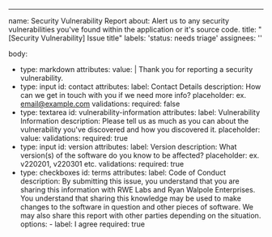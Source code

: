 ---
name: Security Vulnerability Report
about: Alert us to any security vulnerabilities you've found within the application or it's source code.
title: "[Security Vulnerability] Issue title"
labels: 'status: needs triage'
assignees: ''

body:
  - type: markdown
    attributes:
      value: |
        Thank you for reporting a security vulnerability.
  - type: input
    id: contact
    attributes:
      label: Contact Details
      description: How can we get in touch with you if we need more info?
      placeholder: ex. email@example.com
    validations:
      required: false
  - type: textarea
    id: vulnerability-information
    attributes:
      label: Vulnerability Information
      description: Please tell us as much as you can about the vulnerability you've discovered and how you discovered it.
      placeholder: 
      value: 
    validations:
      required: true
  - type: input
    id: version
    attributes:
      label: Version
      description: What version(s) of the software do you know to be affected?
      placeholder: ex. v220201, v220301 etc.
    validations:
      required: true
  - type: checkboxes
    id: terms
    attributes:
      label: Code of Conduct
      description: By submitting this issue, you understand that you are sharing this information with RWE Labs and Ryan Walpole Enterprises. You understand that sharing this knowledge may be used to make changes to the software in question and other pieces of software. We may also share this report with other parties depending on the situation.
      options:
        - label: I agree
          required: true